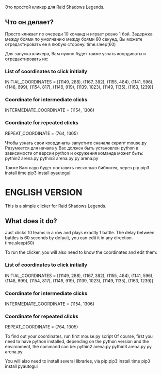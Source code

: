 Это простой кликер для Raid Shadows Legends.

## Что он делает?
Просто кликает по очереди 10 команд и играет ровно 1 бой.
Задержка между боями по умолчанию между боями 60 секунд, Вы можете отредактировать ее в любую сторону.
time.sleep(60)

Для запуска кликера, Вам нужно будет также узнать координаты и отредактировать их:
### List of coordinates to click initially
INITIAL_COORDINATES = [(1149, 288), (1167, 382), (1155, 484), (1141, 596), (1148, 699), (1154, 817), (1149, 919), (1139, 1023), (1149, 1135), (1163, 1239)]

### Coordinate for intermediate clicks
INTERMEDIATE_COORDINATE = (1154, 1306)

### Coordinate for repeated clicks
REPEAT_COORDINATE = (764, 1305)

Чтобы узнать свои координаты запустите сначала скрипт mouse.py
Разумеется для начала у Вас должен быть установлен python в зависимости от версии python и окружения команда может быть:
pythin2 arena.py
pythin3 arena.py
py arena.py

Также Вам надо будет поставить несколько библитек, через pip
pip3 install time
pip3 install pyautogui

# ENGLISH VERSION
This is a simple clicker for Raid Shadows Legends.

## What does it do?
Just clicks 10 teams in a row and plays exactly 1 battle.
The delay between battles is 60 seconds by default, you can edit it in any direction.
time.sleep(60)

To run the clicker, you will also need to know the coordinates and edit them:
### List of coordinates to click initially
INITIAL_COORDINATES = [(1149, 288), (1167, 382), (1155, 484), (1141, 596), (1148, 699), (1154, 817), (1149, 919), (1139, 1023), (1149, 1135), (1163, 1239)]

### Coordinate for intermediate clicks
INTERMEDIATE_COORDINATE = (1154, 1306)

### Coordinate for repeated clicks
REPEAT_COORDINATE = (764, 1305)

To find out your coordinates, run first mouse.py script
Of course, first you need to have python installed, depending on the python version and the environment, the command can be:
pythin2 arena.py
pythin3 arena.py
py arena.py

You will also need to install several libraries, via pip
pip3 install time
pip3 install pyautogui
